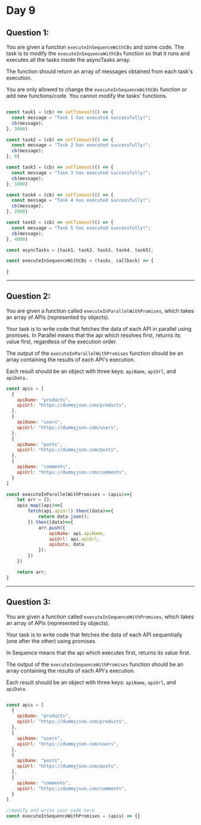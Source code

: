 <h1>Day 9</h1>

## Question 1:

You are given a function `executeInSequenceWithCBs` and some code. The task is to
modify the `executeInSequenceWithCBs` function so that it runs and executes all
the tasks inside the asyncTasks array. 

The function should return an array of messages obtained from each task's
execution.

You are only allowed to change the `executeInSequenceWithCBs` function or add new
functions/code. You cannot modify the tasks' functions.

```javascript

const task1 = (cb) => setTimeout(() => {
  const message = "Task 1 has executed successfully!";
  cb(message);
}, 3000)

const task2 = (cb) => setTimeout(() => {
  const message = "Task 2 has executed successfully!";
  cb(message);
}, 0)

const task3 = (cb) => setTimeout(() => {
  const message = "Task 3 has executed successfully!";
  cb(message);
}, 1000)

const task4 = (cb) => setTimeout(() => {
  const message = "Task 4 has executed successfully!";
  cb(message);
}, 2000)

const task5 = (cb) => setTimeout(() => {
  const message = "Task 5 has executed successfully!";
  cb(message);
}, 4000)

const asyncTasks = [task1, task2, task3, task4, task5];

const executeInSequenceWithCBs = (tasks, callback) => {
    
}

```

-------------------------------------------------------------------

## Question 2:

You are given a function called `executeInParallelWithPromises`, which takes an
array of APIs (represented by objects). 

Your task is to write code that fetches the data of each API in parallel using
promises. In Parallel means that the api which resolves first, returns its value
first, regardless of the execution order. 

The output of the `executeInParallelWithPromises` function should be an array
containing the results of each API's execution.

Each result should be an object with three keys: `apiName`, `apiUrl`, and
`apiData`..

```javascript
const apis = [
  {
    apiName: "products", 
    apiUrl: "https://dummyjson.com/products",
  }, 
  {
    apiName: "users", 
    apiUrl: "https://dummyjson.com/users",
  }, 
  {
    apiName: "posts", 
    apiUrl: "https://dummyjson.com/posts",
  }, 
  {
    apiName: "comments", 
    apiUrl: "https://dummyjson.com/comments",
  }
]

const executeInParallelWithPromises = (apis)=>{
    let arr = [];
    apis.map((api)=>{
        fetch(api.apiUrl).then((data)=>{
            return data.json();
        }).then((data)=>{
            arr.push({
                apiName: api.apiName,
                apiUrl: api.apiUrl,
                apiData: data
            });
        })
    })

    return arr;
}
```

-------------------------------------------------------------------
## Question 3: 

You are given a function called `executeInSequenceWithPromises`, which takes an
array of APIs (represented by objects). 

Your task is to write code that fetches the data of each API sequentially (one
after the other) using promises. 

In Sequence means that the api which executes first, returns its value
first.

The output of the `executeInSequenceWithPromises` function should be an array
containing the results of each API's execution.

Each result should be an object with three keys: `apiName`, `apiUrl`, and
`apiData`.

```javascript

const apis = [
  {
    apiName: "products", 
    apiUrl: "https://dummyjson.com/products",
  }, 
  {
    apiName: "users", 
    apiUrl: "https://dummyjson.com/users",
  }, 
  {
    apiName: "posts", 
    apiUrl: "https://dummyjson.com/posts",
  }, 
  {
    apiName: "comments", 
    apiUrl: "https://dummyjson.com/comments",
  }
]

//modify and write your code here
const executeInSequenceWithPromises = (apis) => {}

```
